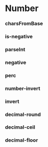 # Number

### charsFromBase

### is-negative

### parseInt

### negative

### perc

### number-invert

### invert

### decimal-round

### decimal-ceil

### decimal-floor